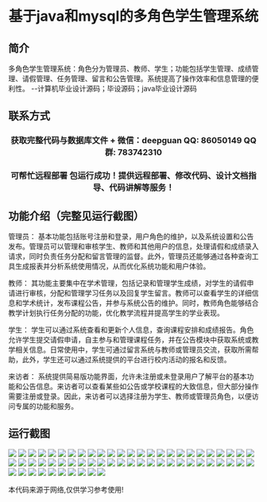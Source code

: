 <p><h1 align="center">基于java和mysql的多角色学生管理系统</h1></p>

## 简介
多角色学生管理系统：角色分为管理员、教师、学生；功能包括学生管理、成绩管理、请假管理、任务管理、留言和公告管理。系统提高了操作效率和信息管理的便利性。    --计算机毕业设计源码；毕设源码；java毕业设计源码


## 联系方式
<p><h3 align="center">获取完整代码与数据库文件 + 微信：deepguan QQ: 86050149 QQ群: 783742310</h3></p>
<p><h3 align="center">可帮忙远程部署 包运行成功！提供远程部署、修改代码、设计文档指导、代码讲解等服务！</h3></p>

## 功能介绍（完整见运行截图）
管理员： 基本功能包括账号注册和登录，用户角色的维护，以及系统设置和公告发布。管理员可以管理和审核学生、教师和其他用户的信息，处理请假和成绩录入请求，同时负责任务分配和留言管理的监督。此外，管理员还能够通过各种查询工具生成报表并分析系统使用情况，从而优化系统功能和用户体验。

教师： 其功能主要集中在学术管理，包括记录和管理学生成绩，对学生的请假申请进行审核，分配和管理学习任务以及回复学生留言。教师可以查看学生的详细信息和学术统计，发布课程公告，并参与系统公告的维护。同时，教师角色能够结合教学计划执行任务分配的功能，优化教学流程并提高学生的学业表现。

学生： 学生可以通过系统查看和更新个人信息，查询课程安排和成绩报告。角色允许学生提交请假申请，自主参与和管理课程任务，并在公告模块中获取系统或教学相关信息。日常使用中，学生可通过留言系统与教师或管理员交流，获取所需帮助，此外，学生还可以通过系统提供的平台进行校内活动的报名和反馈。

来访者： 系统提供简易版功能界面，允许未注册或未登录用户了解平台的基本功能和公告信息。来访者可以查看某些如公告或学校课程的大致信息，但大部分操作需要注册或登录。因此，来访者可以选择注册为学生、教师或管理员角色，以便访问专属的功能和服务。


## 运行截图
![](img/001.jpg)
![](img/002.jpg)
![](img/003.jpg)
![](img/004.jpg)
![](img/005.jpg)
![](img/006.jpg)
![](img/007.jpg)
![](img/008.jpg)
![](img/009.jpg)
![](img/010.jpg)
![](img/011.jpg)
![](img/012.jpg)
![](img/013.jpg)
![](img/014.jpg)
![](img/015.jpg)
![](img/016.jpg)
![](img/017.jpg)
![](img/018.jpg)
![](img/019.jpg)
![](img/020.jpg)
![](img/021.jpg)
![](img/022.jpg)
![](img/023.jpg)
![](img/024.jpg)
![](img/025.jpg)
![](img/026.jpg)
![](img/027.jpg)
![](img/028.jpg)
![](img/029.jpg)
![](img/030.jpg)
![](img/031.jpg)
![](img/032.jpg)
![](img/033.jpg)
![](img/034.jpg)
![](img/035.jpg)
![](img/036.jpg)
![](img/037.jpg)
![](img/038.jpg)
![](img/039.jpg)
![](img/040.jpg)
![](img/041.jpg)
![](img/042.jpg)
![](img/043.jpg)
![](img/044.jpg)
![](img/045.jpg)
![](img/046.jpg)
![](img/047.jpg)
![](img/048.jpg)
![](img/049.jpg)
![](img/050.jpg)
![](img/051.jpg)
![](img/052.jpg)
![](img/053.jpg)
![](img/054.jpg)
![](img/055.jpg)
![](img/056.jpg)
![](img/057.jpg)
![](img/058.jpg)
![](img/059.jpg)
![](img/060.jpg)

<p>本代码来源于网络,仅供学习参考使用!</p>
